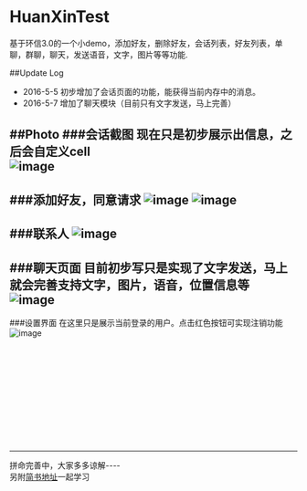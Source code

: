 # HuanXinTest

基于环信3.0的一个小demo，添加好友，删除好友，会话列表，好友列表，单聊，群聊，聊天，发送语音，文字，图片等等功能.

##Update Log
- 2016-5-5 初步增加了会话页面的功能，能获得当前内存中的消息。
- 2016-5-7 增加了聊天模块（目前只有文字发送，马上完善）

##Photo
###会话截图
现在只是初步展示出信息，之后会自定义cell<br>
![image](https://raw.githubusercontent.com/gaoyuhang/HuanXinTest/master/photo/converse.png)
---
###添加好友，同意请求
![image](https://raw.githubusercontent.com/gaoyuhang/HuanXinTest/master/photo/add.png)
![image](https://raw.githubusercontent.com/gaoyuhang/HuanXinTest/master/photo/add1.PNG)
---
###联系人
![image](https://raw.githubusercontent.com/gaoyuhang/HuanxinTest/master/photo/friend.png)
---
###聊天页面
目前初步写只是实现了文字发送，马上就会完善支持文字，图片，语音，位置信息等<br>
![image](https://raw.githubusercontent.com/gaoyuhang/HuanxinTest/master/photo/chat.png)
---
###设置界面
在这里只是展示当前登录的用户。点击红色按钮可实现注销功能<br>
![image](https://raw.githubusercontent.com/gaoyuhang/HuanxinTest/master/photo/setting.png)









<br><br><br><br><br><br><br><br><br><br>

---
拼命完善中，大家多多谅解---- <br>
另附[简书地址](http://www.jianshu.com/users/85973c3d2045/latest_articles)一起学习


